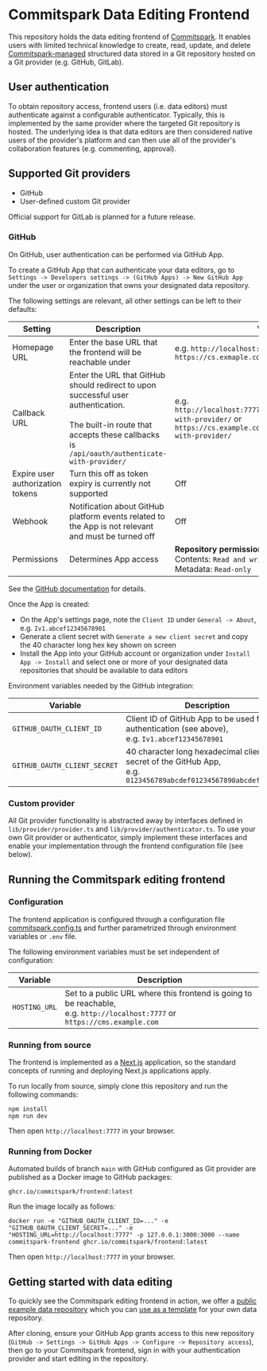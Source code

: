# Commitspark Data Editing Frontend

This repository holds the data editing frontend of [Commitspark](https://commitspark.com). It enables users with limited
technical
knowledge to create, read, update, and delete [Commitspark-managed](https://github.com/commitspark/graphql-api)
structured data stored in a Git repository hosted on a Git provider (e.g. GitHub, GitLab).

## User authentication

To obtain repository access, frontend users (i.e. data editors) must authenticate against a configurable
authenticator. Typically, this is implemented by the same provider where the targeted Git repository
is hosted. The underlying idea is that data editors are then considered native users of the provider's platform
and can then use all of the provider's collaboration features (e.g. commenting, approval).

## Supported Git providers

- GitHub
- User-defined custom Git provider

Official support for GitLab is planned for a future release.

### GitHub

On GitHub, user authentication can be performed via GitHub App.

To create a GitHub App that can authenticate your data editors, go
to `Settings -> Developers settings -> (GitHub Apps) -> New GitHub App` under the user or organization that owns your
designated data repository.

The following settings are relevant, all other settings can be left to their defaults:

| Setting                          | Description                                                                                                                                                                            | Value                                                                                                                                |
| -------------------------------- | -------------------------------------------------------------------------------------------------------------------------------------------------------------------------------------- | ------------------------------------------------------------------------------------------------------------------------------------ |
| Homepage URL                     | Enter the base URL that the frontend will be reachable under                                                                                                                           | e.g. `http://localhost:7777/` or `https://cs.exmaple.com/`                                                                           |
| Callback URL                     | Enter the URL that GitHub should redirect to upon successful user authentication.<br/><br/>The built-in route that accepts these callbacks is `/api/oauth/authenticate-with-provider/` | e.g. `http://localhost:7777/api/oauth/authenticate-with-provider/` or `https://cs.example.com/api/oauth/authenticate-with-provider/` |
| Expire user authorization tokens | Turn this off as token expiry is currently not supported                                                                                                                               | Off                                                                                                                                  |
| Webhook                          | Notification about GitHub platform events related to the App is not relevant and must be turned off                                                                                    | Off                                                                                                                                  |
| Permissions                      | Determines App access                                                                                                                                                                  | **Repository permissions**<br/>Contents: `Read and write`<br/>Metadata: `Read-only`                                                  |

See the
[GitHub documentation](https://docs.github.com/en/apps/creating-github-apps/registering-a-github-app/registering-a-github-app)
for details.

Once the App is created:

- On the App's settings page, note the `Client ID` under `General -> About`, e.g. `Iv1.abcef12345678901`
- Generate a client secret with `Generate a new client secret` and copy the 40 character long hex key shown on screen
- Install the App into your GitHub account or organization under `Install App -> Install` and select one or more
  of your designated data repositories that should be available to data editors

Environment variables needed by the GitHub integration:

| Variable                     | Description                                                                                                        |
| ---------------------------- | ------------------------------------------------------------------------------------------------------------------ |
| `GITHUB_OAUTH_CLIENT_ID`     | Client ID of GitHub App to be used for user authentication (see above),<br/>e.g. `Iv1.abcef12345678901`            |
| `GITHUB_OAUTH_CLIENT_SECRET` | 40 character long hexadecimal client secret of the GitHub App,<br/>e.g. `0123456789abcdef01234567890abcdef0123456` |

### Custom provider

All Git provider functionality is abstracted away by interfaces defined in `lib/provider/provider.ts` and
`lib/provider/authenticator.ts`. To use your own Git provider or authenticator, simply implement these interfaces and
enable your implementation through the frontend configuration file (see below).

## Running the Commitspark editing frontend

### Configuration

The frontend application is configured through a configuration file [commitspark.config.ts](commitspark.config.ts)
and further parametrized through environment variables or `.env` file.

The following environment variables must be set independent of configuration:

| Variable      | Description                                                                                                                     |
| ------------- | ------------------------------------------------------------------------------------------------------------------------------- |
| `HOSTING_URL` | Set to a public URL where this frontend is going to be reachable,<br/>e.g. `http://localhost:7777` or `https://cms.example.com` |

### Running from source

The frontend is implemented as a [Next.js](https://nextjs.org/) application, so the standard concepts of running and
deploying Next.js applications apply.

To run locally from source, simply clone this repository and run the following commands:

```shell
npm install
npm run dev
```

Then open `http://localhost:7777` in your browser.

### Running from Docker

Automated builds of branch `main` with GitHub configured as Git provider are published as a Docker image to GitHub
packages:

```
ghcr.io/commitspark/frontend:latest
```

Run the image locally as follows:

```shell
docker run -e "GITHUB_OAUTH_CLIENT_ID=..." -e "GITHUB_OAUTH_CLIENT_SECRET=..." -e "HOSTING_URL=http://localhost:7777" -p 127.0.0.1:3000:3000 --name commitspark-frontend ghcr.io/commitspark/frontend:latest
```

Then open `http://localhost:7777` in your browser.

## Getting started with data editing

To quickly see the Commitspark editing frontend in action, we offer a
[public example data repository](https://github.com/commitspark/example-content-website) which you can
[use as a template](https://github.com/new?template_name=example-content-website&template_owner=commitspark) for
your own data repository.

After cloning, ensure your GitHub App grants access to this new repository
(`GitHub -> Settings -> GitHub Apps -> Configure -> Repository access`), then go to your Commitspark frontend,
sign in with your authentication provider and start editing in the repository.
